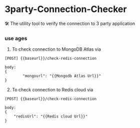 # 3party-Connection-Checker

🛠️ The utility tool to verify the connection to 3 party application 

### use ages
1. To check connection to MongoDB Atlas via 
```
[POST] {{baseurl}}/check-redis-connection

body: 
{
        "mongourl": "{{Mongodb Atlas Url}}"
}
```



2. To check connection to Redis cloud via
```
[POST] {{baseurl}}/check-redis-connection

body: 
{
    "redisUrl": "{{Redis cloud Url}}"
}
```
